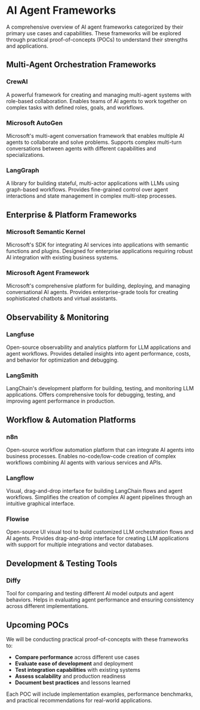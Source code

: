 # AI Agent Frameworks

A comprehensive overview of AI agent frameworks categorized by their primary use cases and capabilities. These frameworks will be explored through practical proof-of-concepts (POCs) to understand their strengths and applications.

## Multi-Agent Orchestration Frameworks

### CrewAI
A powerful framework for creating and managing multi-agent systems with role-based collaboration.
Enables teams of AI agents to work together on complex tasks with defined roles, goals, and workflows.

### Microsoft AutoGen
Microsoft's multi-agent conversation framework that enables multiple AI agents to collaborate and solve problems.
Supports complex multi-turn conversations between agents with different capabilities and specializations.

### LangGraph
A library for building stateful, multi-actor applications with LLMs using graph-based workflows.
Provides fine-grained control over agent interactions and state management in complex multi-step processes.

## Enterprise & Platform Frameworks

### Microsoft Semantic Kernel
Microsoft's SDK for integrating AI services into applications with semantic functions and plugins.
Designed for enterprise applications requiring robust AI integration with existing business systems.

### Microsoft Agent Framework
Microsoft's comprehensive platform for building, deploying, and managing conversational AI agents.
Provides enterprise-grade tools for creating sophisticated chatbots and virtual assistants.

## Observability & Monitoring

### Langfuse
Open-source observability and analytics platform for LLM applications and agent workflows.
Provides detailed insights into agent performance, costs, and behavior for optimization and debugging.

### LangSmith
LangChain's development platform for building, testing, and monitoring LLM applications.
Offers comprehensive tools for debugging, testing, and improving agent performance in production.

## Workflow & Automation Platforms

### n8n
Open-source workflow automation platform that can integrate AI agents into business processes.
Enables no-code/low-code creation of complex workflows combining AI agents with various services and APIs.

### Langflow
Visual, drag-and-drop interface for building LangChain flows and agent workflows.
Simplifies the creation of complex AI agent pipelines through an intuitive graphical interface.

### Flowise
Open-source UI visual tool to build customized LLM orchestration flows and AI agents.
Provides drag-and-drop interface for creating LLM applications with support for multiple integrations and vector databases.

## Development & Testing Tools

### Diffy
Tool for comparing and testing different AI model outputs and agent behaviors.
Helps in evaluating agent performance and ensuring consistency across different implementations.

## Upcoming POCs

We will be conducting practical proof-of-concepts with these frameworks to:

- **Compare performance** across different use cases
- **Evaluate ease of development** and deployment
- **Test integration capabilities** with existing systems
- **Assess scalability** and production readiness
- **Document best practices** and lessons learned

Each POC will include implementation examples, performance benchmarks, and practical recommendations for real-world applications.
